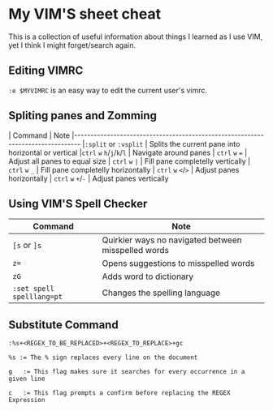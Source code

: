 # My VIM'S sheet cheat

This is a collection of useful information about things I learned as I use VIM, yet I think I might forget/search again. 

## Editing VIMRC

`:e $MYVIMRC` is an easy way to edit the current user's vimrc.

## Spliting panes and Zomming

| Command                   |  Note
|--------------------------------------------------------------------------------
|`:split` or `:vsplit`      | Splits the current pane into horizontal or vertical
|`ctrl` `w` `h`/`j`/`k`/`l` | Navigate around panes
| `ctrl` `w` `=`            | Adjust all panes to equal size
| `ctrl` `w` `|`            | Fill pane completelly vertically
| `ctrl` `w` `_`            | Fill pane completelly horizontally
| `ctrl` `w` `<`/`>`        | Adjust panes horizontally
| `ctrl` `w` `+`/`-`        | Adjust panes vertically


## Using VIM'S Spell Checker
| Command                 |  Note
|-------------------------|----------------------------------------------------
|`[s` or `]s`	            | Quirkier ways no navigated between misspelled words
|`z=`                     | Opens suggestions to misspelled words
|`zG`        	            | Adds word to dictionary
|`:set spell spelllang=pt`| Changes the spelling language


## Substitute Command 

```
:%s+<REGEX_TO_BE_REPLACED>+<REGEX_TO_REPLACE>+gc

%s := The % sign replaces every line on the document

g	:= This flag makes sure it searches for every occurrence in a given line

c	:= This flag prompts a confirm before replacing the REGEX Expression 
```
